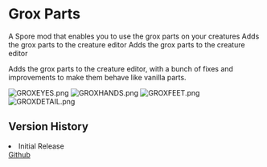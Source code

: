 # Grox Parts
<web-summary>A Spore mod that enables you to use the grox parts on your creatures</web-summary>
<link-summary>Adds the grox parts to the creature editor</link-summary>
<card-summary>Adds the grox parts to the creature editor</card-summary>

<include from="Snippets.topic" element-id="requires-upe"/>

Adds the grox parts to the creature editor, with a bunch of fixes and improvements to make them behave like vanilla parts.

<tabs>
    <tab title="Eyes">
        <img src="GROXEYES.png" alt="GROXEYES.png" thumbnail="true"/>
    </tab>
    <tab title="Graspers">
        <img src="GROXHANDS.png" alt="GROXHANDS.png" thumbnail="true"/>
    </tab>
    <tab title="Feet">
        <img src="GROXFEET.png" alt="GROXFEET.png" thumbnail="true"/>
    </tab>
    <tab title="Details">
        <img src="GROXDETAIL.png" alt="GROXDETAIL.png" thumbnail="true"/>
    </tab>
</tabs>

<include from="Snippets.topic" element-id="mod-download"></include>
<var name="download" value="https://github.com/Zarklord/Grox-Parts/releases/download/v1.0.0/GroxParts.package"/>
<var name="issue" value="https://github.com/Zarklord/Grox-Parts/issues"/>

## Version History
<deflist collapsible="true" default-state="collapsed">
    <def title="v1.0.0" default-state="expanded">
        <list>
            <li>Initial Release</li>
        </list>
    </def>
</deflist>

<seealso style="cards">
    <category ref="external">
        <a href="https://github.com/Zarklord/Grox-Parts" summary="Package Sources">Github</a>
    </category>
</seealso>